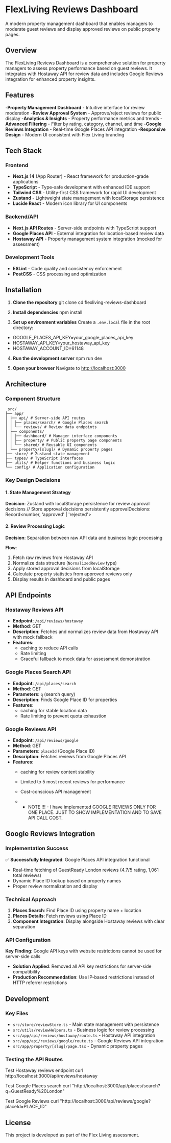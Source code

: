 # FlexLiving Reviews Dashboard

A modern property management dashboard that enables managers to moderate guest reviews and display approved reviews on public property pages.

## Overview

The FlexLiving Reviews Dashboard is a comprehensive solution for property managers to assess property performance based on guest reviews. It integrates with Hostaway API for review data and includes Google Reviews integration for enhanced property insights.

## Features

-**Property Management Dashboard** - Intuitive interface for review moderation
-**Review Approval System** - Approve/reject reviews for public display
-**Analytics & Insights** - Property performance metrics and trends
-**Advanced Filtering** - Filter by rating, category, channel, and time
-**Google Reviews Integration** - Real-time Google Places API integration
-**Responsive Design** - Modern UI consistent with Flex Living branding

## Tech Stack

### Frontend
- **Next.js 14** (App Router) - React framework for production-grade applications
- **TypeScript** - Type-safe development with enhanced IDE support
- **Tailwind CSS** - Utility-first CSS framework for rapid UI development
- **Zustand** - Lightweight state management with localStorage persistence
- **Lucide React** - Modern icon library for UI components

### Backend/API
- **Next.js API Routes** - Server-side endpoints with TypeScript support
- **Google Places API** - External integration for location-based review data
- **Hostaway API** - Property management system integration (mocked for assessment)

### Development Tools
- **ESLint** - Code quality and consistency enforcement
- **PostCSS** - CSS processing and optimization

## Installation

1. **Clone the repository**
git clone <repository-url>
cd flexliving-reviews-dashboard


2. **Install dependencies**
npm install


3. **Set up environment variables**
Create a `.env.local` file in the root directory:
- GOOGLE_PLACES_API_KEY=your_google_places_api_key
- HOSTAWAY_API_KEY=your_hostaway_api_key
- HOSTAWAY_ACCOUNT_ID=61148


4. **Run the development server**
npm run dev


5. **Open your browser**
Navigate to [http://localhost:3000](http://localhost:3000)

## Architecture

### Component Structure
```
 src/
├── app/
│ ├── api/ # Server-side API routes
│ │ ├── places/search/ # Google Places search
│ │ └── reviews/ # Review data endpoints
│ ├── components/
│ │ ├── dashboard/ # Manager interface components
│ │ ├── property/ # Public property page components
│ │ └── shared/ # Reusable UI components
│ └── property/[slug]/ # Dynamic property pages
├── store/ # Zustand state management
├── types/ # TypeScript interfaces
├── utils/ # Helper functions and business logic
└── config/ # Application configuration
```

### Key Design Decisions

#### 1. State Management Strategy
**Decision**: Zustand with localStorage persistence for review approval decisions
// Store approval decisions persistently
approvalDecisions: Record<number, 'approved' | 'rejected'>

#### 2. Review Processing Logic
**Decision**: Separation between raw API data and business logic processing

**Flow**:
1. Fetch raw reviews from Hostaway API
2. Normalize data structure (`NormalizedReview` type)
3. Apply stored approval decisions from localStorage
4. Calculate property statistics from approved reviews only
5. Display results in dashboard and public pages

## API Endpoints

### Hostaway Reviews API
- **Endpoint**: `/api/reviews/hostaway`
- **Method**: GET
- **Description**: Fetches and normalizes review data from Hostaway API with mock fallback
- **Features**:
  - caching to reduce API calls
  - Rate limiting 
  - Graceful fallback to mock data for assessment demonstration

### Google Places Search API
- **Endpoint**: `/api/places/search`
- **Method**: GET
- **Parameters**: `q` (search query)
- **Description**: Finds Google Place ID for properties
- **Features**:
  - caching for stable location data
  - Rate limiting to prevent quota exhaustion

### Google Reviews API
- **Endpoint**: `/api/reviews/google`
- **Method**: GET
- **Parameters**: `placeId` (Google Place ID)
- **Description**: Fetches reviews from Google Places API
- **Features**:
  - caching for review content stability
  - Limited to 5 most recent reviews for performance
  - Cost-conscious API management

  -  - NOTE !!! - I have implemented GOOGLE REVIEWS ONLY FOR ONE PLACE. JUST TO SHOW IMPLEMENTATION AND TO SAVE API CALL COST.

## Google Reviews Integration

### Implementation Success
✅ **Successfully Integrated**: Google Places API integration functional
- Real-time fetching of GuestReady London reviews (4.7/5 rating, 1,061 total reviews)
- Dynamic Place ID lookup based on property names
- Proper review normalization and display

### Technical Approach
1. **Places Search**: Find Place ID using property name + location
2. **Places Details**: Fetch reviews using Place ID
3. **Component Integration**: Display alongside Hostaway reviews with clear separation

### API Configuration
**Key Finding**: Google API keys with website restrictions cannot be used for server-side calls
- **Solution Applied**: Removed all API key restrictions for server-side compatibility
- **Production Recommendation**: Use IP-based restrictions instead of HTTP referrer restrictions

## Development

### Key Files
- `src/store/reviewStore.ts` - Main state management with persistence
- `src/utils/reviewHelpers.ts` - Business logic for review processing
- `src/app/api/reviews/hostaway/route.ts` - Hostaway API integration
- `src/app/api/reviews/google/route.ts` - Google Reviews API integration
- `src/app/property/[slug]/page.tsx` - Dynamic property pages

### Testing the API Routes
Test Hostaway reviews endpoint
curl http://localhost:3000/api/reviews/hostaway

Test Google Places search
curl "http://localhost:3000/api/places/search?q=GuestReady%20London"

Test Google Reviews
curl "http://localhost:3000/api/reviews/google?placeId=PLACE_ID"

## License

This project is developed as part of the Flex Living assessment.
